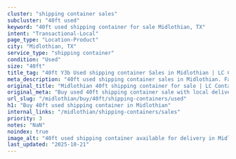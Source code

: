 ```yaml
---
cluster: "shipping container sales"
subcluster: "40ft used"
keyword: "40ft used shipping container for sale Midlothian, TX"
intent: "Transactional-Local"
page_type: "Location-Product"
city: "Midlothian, TX"
service_type: "shipping container"
condition: "Used"
size: "40ft"
title_tag: "40ft Y3b Used shipping container Sales in Midlothian | LC Container"
meta_description: "40ft used shipping container sales in Midlothian. Fast delivery, competitive pricing. Serving shipping containers area. Quote ID: R8K. Call (214) 524-4168 for your free quote today."
original_title: "Midlothian 40ft shipping container for sale | LC Container"
original_meta: "Buy used 40ft shipping container sale with local delivery in Midlothian, TX. LC Container — local Since 2003. Request a fast quote today."
url_slug: "/midlothian/buy/40ft/shipping-containers/used"
h1: "Buy 40ft used shipping container in Midlothian"
internal_links: "/midlothian/shipping-containers/sales"
priority: 3
notes: "NaN"
noindex: true
image_alt: "40ft used shipping container available for delivery in Midlothian"
last_updated: "2025-10-21"
---
```


<!-- TODO: Add unique city/inventory copy, images, and internal links here. -->
